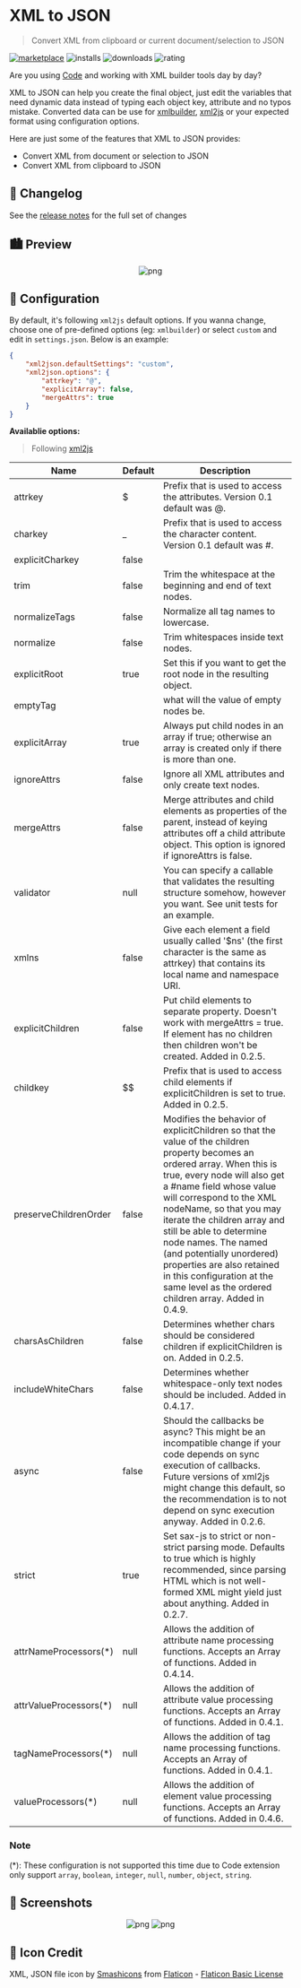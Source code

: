 # XML to JSON

> Convert XML from clipboard or current document/selection to JSON

[![marketplace](https://flat.badgen.net/vs-marketplace/v/buianhthang.xml2json)](https://marketplace.visualstudio.com/items?itemName=buianhthang.xml2json) ![installs](https://flat.badgen.net/vs-marketplace/i/buianhthang.xml2json) ![downloads](https://flat.badgen.net/vs-marketplace/d/buianhthang.xml2json) ![rating](https://flat.badgen.net/vs-marketplace/rating/buianhthang.xml2json)

Are you using [Code](https://code.visualstudio.com/) and working with XML builder tools day by day?

XML to JSON can help you create the final object, just edit the variables that need dynamic data instead of typing each object key, attribute and no typos mistake. Converted data can be use for [xmlbuilder](https://www.npmjs.com/package/xmlbuilder), [xml2js](https://npmjs.com/package/xml2js) or your expected format using configuration options.

Here are just some of the features that XML to JSON provides:
- Convert XML from document or selection to JSON
- Convert XML from clipboard to JSON

## 📝 Changelog
See the [release notes](https://github.com/buianhthang/vscode-xml2json/blob/master/CHANGELOG.md "Open Release Notes") for the full set of changes

## 🏙 Preview

<p align="center">
  <img src="https://github.com/buianhthang/vscode-xml2json/raw/master/images/preview.gif" alt="png">
</p>

## 🔧 Configuration

By default, it's following `xml2js` default options. If you wanna change, choose one of pre-defined options (eg: `xmlbuilder`) or select `custom` and edit in `settings.json`. Below is an example:
```json
{
    "xml2json.defaultSettings": "custom",
    "xml2json.options": {
        "attrkey": "@",
        "explicitArray": false,
        "mergeAttrs": true
    }
}
```

**Availablie options:**
> Following [xml2js](https://npmjs.com/package/xml2js)

|Name | Default | Description
|-----|---------|------------
attrkey|$|Prefix that is used to access the attributes. Version 0.1 default was @.
charkey|_|Prefix that is used to access the character content. Version 0.1 default was #.
explicitCharkey|false|
trim|false|Trim the whitespace at the beginning and end of text nodes.
normalizeTags|false|Normalize all tag names to lowercase.
normalize|false|Trim whitespaces inside text nodes.
explicitRoot|true|Set this if you want to get the root node in the resulting object.
emptyTag||what will the value of empty nodes be.
explicitArray|true|Always put child nodes in an array if true; otherwise an array is created only if there is more than one.
ignoreAttrs|false|Ignore all XML attributes and only create text nodes.
mergeAttrs|false|Merge attributes and child elements as properties of the parent, instead of keying attributes off a child attribute object. This option is ignored if ignoreAttrs is false.
validator|null|You can specify a callable that validates the resulting structure somehow, however you want. See unit tests for an example.
xmlns|false|Give each element a field usually called '$ns' (the first character is the same as attrkey) that contains its local name and namespace URI.
explicitChildren|false|Put child elements to separate property. Doesn't work with mergeAttrs = true. If element has no children then children won't be created. Added in 0.2.5.
childkey|$$|Prefix that is used to access child elements if explicitChildren is set to true. Added in 0.2.5.
preserveChildrenOrder|false|Modifies the behavior of explicitChildren so that the value of the children property becomes an ordered array. When this is true, every node will also get a #name field whose value will correspond to the XML nodeName, so that you may iterate the children array and still be able to determine node names. The named (and potentially unordered) properties are also retained in this configuration at the same level as the ordered children array. Added in 0.4.9.
charsAsChildren|false|Determines whether chars should be considered children if explicitChildren is on. Added in 0.2.5.
includeWhiteChars|false|Determines whether whitespace-only text nodes should be included. Added in 0.4.17.
async|false|Should the callbacks be async? This might be an incompatible change if your code depends on sync execution of callbacks. Future versions of xml2js might change this default, so the recommendation is to not depend on sync execution anyway. Added in 0.2.6.
strict|true|Set sax-js to strict or non-strict parsing mode. Defaults to true which is highly recommended, since parsing HTML which is not well-formed XML might yield just about anything. Added in 0.2.7.
attrNameProcessors(*)|null|Allows the addition of attribute name processing functions. Accepts an Array of functions. Added in 0.4.14.
attrValueProcessors(*)|null|Allows the addition of attribute value processing functions. Accepts an Array of functions. Added in 0.4.1.
tagNameProcessors(*)|null|Allows the addition of tag name processing functions. Accepts an Array of functions. Added in 0.4.1.
valueProcessors(*)|null|Allows the addition of element value processing functions. Accepts an Array of functions. Added in 0.4.6.

### Note
(*): These configuration is not supported this time due to Code extension only support `array`, `boolean`, `integer`, `null`, `number`, `object`, `string`.

## 📸 Screenshots

<p align="center">
  <img src="https://github.com/buianhthang/vscode-xml2json/raw/master/images/command.png" alt="png"> <img src="https://github.com/buianhthang/vscode-xml2json/raw/master/images/context.png" alt="png">
</p>

## 📝 Icon Credit
XML, JSON file icon by [Smashicons] from [Flaticon] - [Flaticon Basic License]

[Flaticon]: https://www.flaticon.com
[Smashicons]: https://www.flaticon.com/authors/smashicons
[Flaticon Basic License]: https://file000.flaticon.com/downloads/license/license.pdf